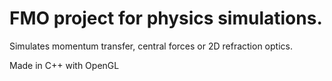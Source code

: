# FMO project for physics simulations.

Simulates momentum transfer, central forces or 2D refraction optics.

Made in C++ with OpenGL
